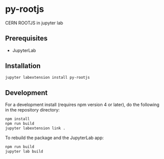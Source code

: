 # py-rootjs

CERN ROOTJS in jupyter lab


## Prerequisites

* JupyterLab

## Installation

```bash
jupyter labextension install py-rootjs
```

## Development

For a development install (requires npm version 4 or later), do the following in the repository directory:

```bash
npm install
npm run build
jupyter labextension link .
```

To rebuild the package and the JupyterLab app:

```bash
npm run build
jupyter lab build
```

